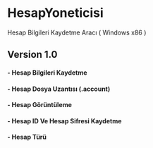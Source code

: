 # HesapYoneticisi
Hesap Bilgileri Kaydetme Aracı ( Windows x86 )

## Version 1.0
#### - Hesap Bilgileri Kaydetme
#### - Hesap Dosya Uzantısı (.account)
#### - Hesap Görüntüleme
#### - Hesap ID Ve Hesap Sifresi Kaydetme
#### - Hesap Türü 

